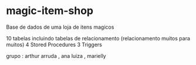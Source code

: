 # magic-item-shop

Base de dados de uma loja de itens magicos 

10 tabelas incluindo tabelas de relacionamento (relacionamento muitos para muitos)
4 Stored Procedures
3 Triggers

grupo : arthur arruda , ana luiza , marielly 




